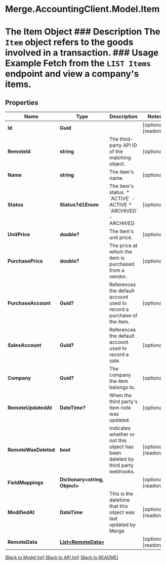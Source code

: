 # Merge.AccountingClient.Model.Item
# The Item Object ### Description The `Item` object refers to the goods involved in a transaction.  ### Usage Example Fetch from the `LIST Items` endpoint and view a company's items.

## Properties

Name | Type | Description | Notes
------------ | ------------- | ------------- | -------------
**Id** | **Guid** |  | [optional] [readonly] 
**RemoteId** | **string** | The third-party API ID of the matching object. | [optional] 
**Name** | **string** | The item&#39;s name. | [optional] 
**Status** | **Status7d1Enum** | The item&#39;s status.  * &#x60;ACTIVE&#x60; - ACTIVE * &#x60;ARCHIVED&#x60; - ARCHIVED | [optional] 
**UnitPrice** | **double?** | The item&#39;s unit price. | [optional] 
**PurchasePrice** | **double?** | The price at which the item is purchased from a vendor. | [optional] 
**PurchaseAccount** | **Guid?** | References the default account used to record a purchase of the item. | [optional] 
**SalesAccount** | **Guid?** | References the default account used to record a sale. | [optional] 
**Company** | **Guid?** | The company the item belongs to. | [optional] 
**RemoteUpdatedAt** | **DateTime?** | When the third party&#39;s item note was updated. | [optional] 
**RemoteWasDeleted** | **bool** | Indicates whether or not this object has been deleted by third party webhooks. | [optional] [readonly] 
**FieldMappings** | **Dictionary&lt;string, Object&gt;** |  | [optional] [readonly] 
**ModifiedAt** | **DateTime** | This is the datetime that this object was last updated by Merge | [optional] [readonly] 
**RemoteData** | [**List&lt;RemoteData&gt;**](RemoteData.md) |  | [optional] [readonly] 

[[Back to Model list]](../README.md#documentation-for-models) [[Back to API list]](../README.md#documentation-for-api-endpoints) [[Back to README]](../README.md)


